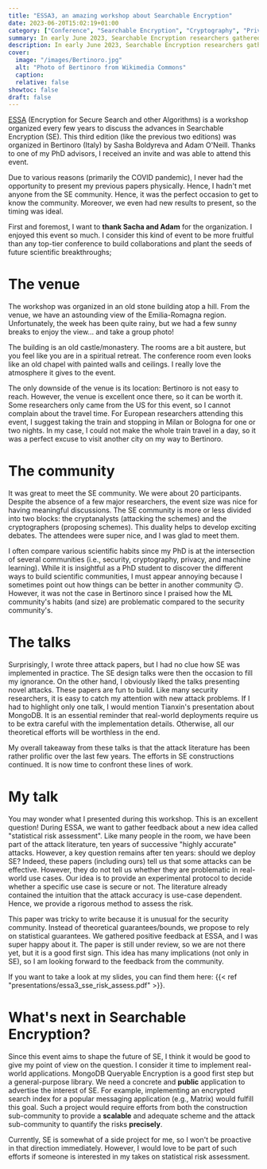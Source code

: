 ```yaml
---
title: "ESSA3, an amazing workshop about Searchable Encryption"
date: 2023-06-20T15:02:19+01:00
category: ["Conference", "Searchable Encryption", "Cryptography", "Privacy"]
summary: In early June 2023, Searchable Encryption researchers gathered to discuss past and future achievements in this area...and I was there!
description: In early June 2023, Searchable Encryption researchers gathered to discuss past and future achievements in this area...and I was there!
cover:
  image: "/images/Bertinoro.jpg"
  alt: "Photo of Bertinoro from Wikimedia Commons"
  caption:
  relative: false
showtoc: false
draft: false
---
```


[ESSA](https://essa23.bici.events/) (Encryption for Secure Search and other Algorithms) is a workshop organized every few years to discuss the advances in Searchable Encryption (SE). This third edition (like the previous two editions) was organized in Bertinoro (Italy) by Sasha Boldyreva and Adam O'Neill. Thanks to one of my PhD advisors, I received an invite and was able to attend this event.

Due to various reasons (primarily the COVID pandemic), I never had the opportunity to present my previous papers physically. Hence, I hadn't met anyone from the SE community. Hence, it was the perfect occasion to get to know the community. Moreover, we even had new results to present, so the timing was ideal.

First and foremost, I want to **thank Sacha and Adam** for the organization. I enjoyed this event so much. I consider this kind of event to be more fruitful than any top-tier conference to build collaborations and plant the seeds of future scientific breakthroughs;

# The venue

The workshop was organized in an old stone building atop a hill. From the venue, we have an astounding view of the Emilia-Romagna region. Unfortunately, the week has been quite rainy, but we had a few sunny breaks to enjoy the view... and take a group photo!

The building is an old castle/monastery. The rooms are a bit austere, but you feel like you are in a spiritual retreat. The conference room even looks like an old chapel with painted walls and ceilings. I really love the atmosphere it gives to the event.

The only downside of the venue is its location: Bertinoro is not easy to reach. However, the venue is excellent once there, so it can be worth it. Some researchers only came from the US for this event, so I cannot complain about the travel time. For European researchers attending this event, I suggest taking the train and stopping in Milan or Bologna for one or two nights. In my case, I could not make the whole train travel in a day, so it was a perfect excuse to visit another city on my way to Bertinoro.

# The community

It was great to meet the SE community. We were about 20 participants. Despite the absence of a few major researchers, the event size was nice for having meaningful discussions. The SE community is more or less divided into two blocks: the cryptanalysts (attacking the schemes) and the cryptographers (proposing schemes). This duality helps to develop exciting debates. The attendees were super nice, and I was glad to meet them.

I often compare various scientific habits since my PhD is at the intersection of several communities (i.e., security, cryptography, privacy, and machine learning). While it is insightful as a PhD student to discover the different ways to build scientific communities, I must appear annoying because I sometimes point out how things can be better in another community 🙃. However, it was not the case in Bertinoro since I praised how the ML community's habits (and size) are problematic compared to the security community's.

# The talks

Surprisingly, I wrote three attack papers, but I had no clue how SE was implemented in practice. The SE design talks were then the occasion to fill my ignorance. On the other hand, I obviously liked the talks presenting novel attacks. These papers are fun to build. Like many security researchers, it is easy to catch my attention with new attack problems. If I had to highlight only one talk, I would mention Tianxin's presentation about MongoDB. It is an essential reminder that real-world deployments require us to be extra careful with the implementation details. Otherwise, all our theoretical efforts will be worthless in the end.

My overall takeaway from these talks is that the attack literature has been rather prolific over the last few years. The efforts in SE constructions continued. It is now time to confront these lines of work.

# My talk

You may wonder what I presented during this workshop. This is an excellent question! During ESSA, we want to gather feedback about a new idea called "statistical risk assessment". Like many people in the room, we have been part of the attack literature, ten years of successive "highly accurate" attacks. However, a key question remains after ten years: should we deploy SE? Indeed, these papers (including ours) tell us that some attacks can be effective. However, they do not tell us whether they are problematic in real-world use cases. Our idea is to provide an experimental protocol to decide whether a specific use case is secure or not. The literature already contained the intuition that the attack accuracy is use-case dependent. Hence, we provide a rigorous method to assess the risk.

This paper was tricky to write because it is unusual for the security community. Instead of theoretical guarantees/bounds, we propose to rely on statistical guarantees. We gathered positive feedback at ESSA, and I was super happy about it. The paper is still under review, so we are not there yet, but it is a good first sign. This idea has many implications (not only in SE), so I am looking forward to the feedback from the community.

If you want to take a look at my slides, you can find them here: {{< ref "presentations/essa3_sse_risk_assess.pdf" >}}.

# What's next in Searchable Encryption?

Since this event aims to shape the future of SE, I think it would be good to give my point of view on the question. I consider it time to implement real-world applications. MongoDB Queryable Encryption is a good first step but a general-purpose library. We need a concrete and **public** application to advertise the interest of SE. For example, implementing an encrypted search index for a popular messaging application (e.g., Matrix) would fulfill this goal. Such a project would require efforts from both the construction sub-community to provide a **scalable** and adequate scheme and the attack sub-community to quantify the risks **precisely**.

Currently, SE is somewhat of a side project for me, so I won't be proactive in that direction immediately. However, I would love to be part of such efforts if someone is interested in my takes on statistical risk assessment.
